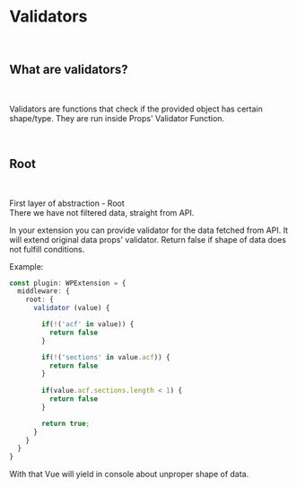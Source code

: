 # Validators

<br>

## What are validators?

<br>

Validators are functions that check if the provided object has certain shape/type. They are run inside Props' Validator Function.

<br>

## Root

<br>

First layer of abstraction - Root   
There we have not filtered data, straight from API.   

In your extension you can provide validator for the data fetched from API. It will extend original data props' validator. Return false if shape of data does not fulfill conditions.

Example:
```ts
const plugin: WPExtension = {
  middleware: {
    root: {
      validator (value) {

        if(!('acf' in value)) {
          return false
        }

        if(!('sections' in value.acf)) {
          return false
        }
    
        if(value.acf.sections.length < 1) {
          return false
        }

        return true;
      }
    }
  }
}
```

With that Vue will yield in console about unproper shape of data.
